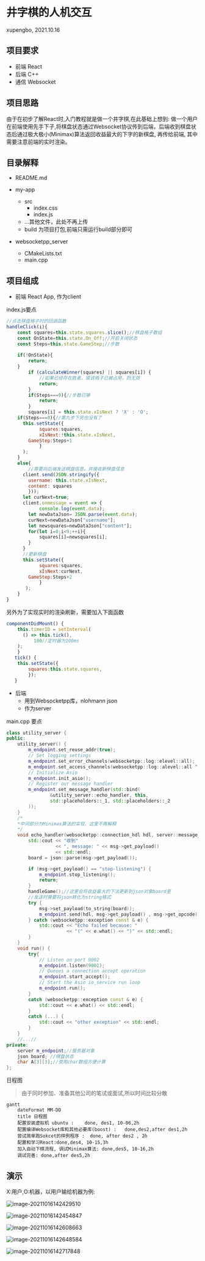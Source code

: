 # 井字棋的人机交互

xupengbo, 2021.10.16

## 项目要求
+ 前端 React
+ 后端 C++
+  通信 Websocket

## 项目思路
由于在初步了解React时,入门教程就是做一个井字棋,在此基础上想到: 做一个用户在前端使用先手下子,将棋盘状态通过Websocket协议传到后端，后端收到棋盘状态后通过极大极小(Minimax)算法返回收益最大的下字的新棋盘, 再传给前端, 其中需要注意前端的实时渲染。
## 目录解释

+ README.md

- my-app
  - src
    - index.css
    - index.js
  - ...其他文件，此处不再上传
  - build 为项目打包,前端只需运行build部分即可

- websocketpp_server
  - CMakeLists.txt
  - main.cpp

## 项目组成

+ 前端 React App, 作为client

index.js要点
```js
//点击棋盘格子时的回调函数
handleClick(i){
    const squares=this.state.squares.slice();//棋盘格子数组
	const OnState=this.state.On_Off;//开启关闭状态
	const Steps=this.state.GameStep;//步数
	
	if(!OnState){
	    return;
	}
        if (calculateWinner(squares) || squares[i]) {    
            //如果已经存在胜者，或该格子已被占用，则无效  
            return; 
        }
        if(Steps===9){//步数已够
            return; 
        }
        squares[i] = this.state.xIsNext ? 'X' : 'O';
	if(Steps===8){//第九步下完也没有了
	  this.setState({
            squares:squares,
            xIsNext:!this.state.xIsNext,
	    GameStep:Steps+1
            }
	  );
	}
	else{
        //需要向后端发送棋盘信息，并接收新棋盘信息
	  client.send(JSON.stringify({
   		username: this.state.xIsNext,
   		content: squares
 		}));
	  let curNext=true;
	  client.onmessage = event => {
    		console.log(event.data);
		let newDataJson= JSON.parse(event.data);
		curNext=newDataJson["username"];
		let newsquares=newDataJson["content"];
		for(let i=0;i<9;++i){
		    squares[i]=newsquares[i];
		}
	  }
      //更新棋盘
      this.setState({
            squares:squares,
            xIsNext:curNext,
	    GameStep:Steps+2
            }
	   );
	}
}

```
另外为了实现实时的渲染刷新，需要加入下面函数

```js
componentDidMount() {
	this.timerID = setInterval(
	  () => this.tick(),
      	  100//定时器为100ms
	);
    }
   tick() {
	this.setState({
        squares:this.state.squares,
        });
   }
```



+ 后端 
    - 用到Websocketpp库，nlohmann json
    - 作为server

main.cpp 要点
```cpp
class utility_server {
public:
    utility_server() {
        m_endpoint.set_reuse_addr(true);
        // Set logging settings
        m_endpoint.set_error_channels(websocketpp::log::elevel::all);
        m_endpoint.set_access_channels(websocketpp::log::alevel::all ^ websocketpp::log::alevel::frame_payload);
        // Initialize Asio
        m_endpoint.init_asio();
        // Register our message handler
        m_endpoint.set_message_handler(std::bind(
                &utility_server::echo_handler, this,
                std::placeholders::_1, std::placeholders::_2
        ));
    }
    /*
    *中间部分为Minimax算法的实现，这里不再解释
    */
    void echo_handler(websocketpp::connection_hdl hdl, server::message_ptr msg) {
        std::cout << "收到"
                  << ", message: " << msg->get_payload()
                  << std::endl;
        board = json::parse(msg->get_payload());

        if (msg->get_payload() == "stop-listening") {
            m_endpoint.stop_listening();
            return;
        }
        handleGame();//这里会将收益最大的下法更新到json对象board里
        //发送时需要将json转化为string格式
        try {
            msg->set_payload(to_string(board));
            m_endpoint.send(hdl, msg->get_payload() , msg->get_opcode());
        } catch (websocketpp::exception const & e) {
            std::cout << "Echo failed because: "
                      << "(" << e.what() << ")" << std::endl;
        }
    }
    void run() {
        try{
            // Listen on port 9002
            m_endpoint.listen(9001);
            // Queues a connection accept operation
            m_endpoint.start_accept();
            // Start the Asio io_service run loop
            m_endpoint.run();
        }
        catch (websocketpp::exception const & e) {
            std::cout << e.what() << std::endl;
        }
        catch (...) {
            std::cout << "other exception" << std::endl;
        }
    }
    //...//
private:
    server m_endpoint;//服务器对象
    json board; //棋盘状态
    char A[3][3];//使用char数组方便计算
};
```

日程图

> 由于同时参加、准备其他公司的笔试或面试,所以时间比较分散

```mermaid
gantt
	dateFormat MM-DD
	title 日程图
	配置安装虚拟机 ubuntu :	done, des1, 10-06,2h
	配置编译Websocket库和其他必要库(boost) : 	done,des2,after des1,2h
	尝试简单跑Sokcet的样例程序 : 	done, after des2 , 2h
	配置和学习React:done,des4, 10-15,3h
	加入自动下棋流程, 调试Minimax算法: done,des5, 10-16,2h
	调试完善: done,after des5,2h
```

## 演示

X:用户,O:机器，以用户输给机器为例:

![image-20211016142429510](https://cdn.jsdelivr.net/gh/xupengbo-cn/image-home/img/202110161424619.png)

![image-20211016142454847](https://cdn.jsdelivr.net/gh/xupengbo-cn/image-home/img/202110161424997.png)

![image-20211016142608663](https://cdn.jsdelivr.net/gh/xupengbo-cn/image-home/img/202110161426812.png)

![image-20211016142648584](https://cdn.jsdelivr.net/gh/xupengbo-cn/image-home/img/202110161426740.png)

![image-20211016142717848](https://cdn.jsdelivr.net/gh/xupengbo-cn/image-home/img/202110161427997.png)

